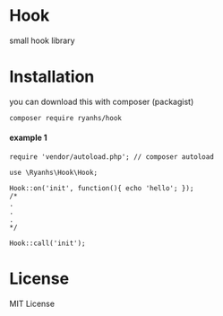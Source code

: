 # Hook
small hook library

# Installation
you can download this with composer (packagist)
<pre><code>composer require ryanhs/hook</code></pre>


#### example 1
<pre><code>require 'vendor/autoload.php'; // composer autoload

use \Ryanhs\Hook\Hook;

Hook::on('init', function(){ echo 'hello'; });
/*
.
.
.
*/

Hook::call('init');
</code></pre>

# License
MIT License
			
